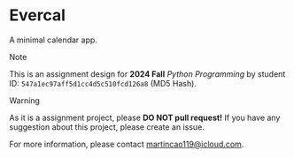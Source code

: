 # Evercal

A minimal calendar app.

> [!NOTE]
> This is an assignment design for **2024 Fall** _Python Programming_ by student ID: `547a1ec97aff5d1cc4d5c510fcd126a8` (MD5 Hash).



> [!WARNING]
> As it is a assignment project, please **DO NOT pull request!** If you have any suggestion about this project, please create an issue.

For more information, please contact <a href="mailto:martincao119@icloud.com">martincao119@icloud.com</a>.
